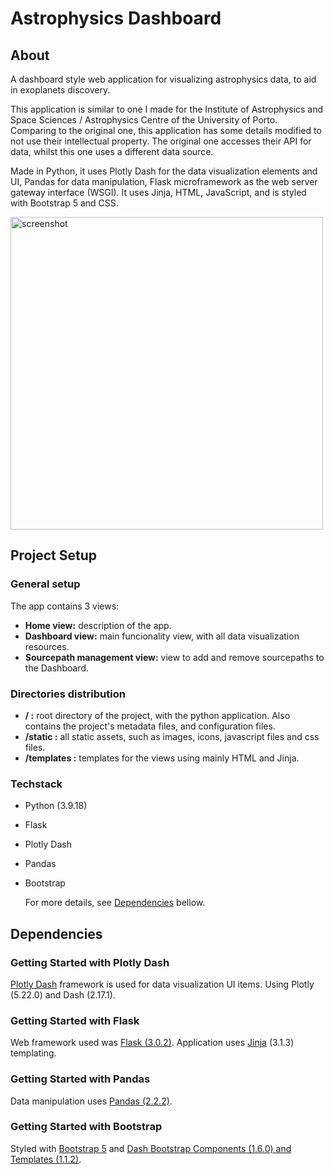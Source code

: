 # Astrophysics Dashboard

## About
 A dashboard style web application for visualizing astrophysics data, to aid in exoplanets discovery.
 
 This application is similar to one I made for the Institute of Astrophysics and Space Sciences / Astrophysics Centre of the University of Porto. Comparing to the original one, this application has some details modified to not use their intellectual property. The original one accesses their API for data, whilst this one uses a different data source.
 
 Made in Python, it uses Plotly Dash for the data visualization elements and UI, Pandas for data manipulation, Flask microframework as the web server gateway interface (WSGI). It uses Jinja, HTML, JavaScript, and is styled with Bootstrap 5 and CSS.

 <img width="500" alt="screenshot" src="https://github.com/carlahnr/astrophysics_dashboard/assets/100738389/47cd75de-242d-4be5-a757-371efa21eff8">

## Project Setup

### General setup
 The app contains 3 views:
 - **Home view:** description of the app.
 - **Dashboard view:** main funcionality view, with all data visualization resources.
 - **Sourcepath management view:** view to add and remove sourcepaths to the Dashboard.

### Directories distribution
 - **/ :** root directory of the project, with the python application. Also contains the project's metadata files, and configuration files.
 - **/static :** all static assets, such as images, icons, javascript files and css files.
 - **/templates :** templates for the views using mainly HTML and Jinja.

### Techstack
 - Python (3.9.18)
 - Flask
 - Plotly Dash
 - Pandas
 - Bootstrap

   For more details, see [Dependencies](#dependencies) bellow.

## Dependencies

### Getting Started with Plotly Dash
[Plotly Dash](https://dash.plotly.com/installation) framework is used for data visualization UI items. Using Plotly (5.22.0) and Dash (2.17.1).

### Getting Started with Flask
Web framework used was [Flask (3.0.2)](https://flask.palletsprojects.com/en/3.0.x/installation/#install-flask). Application uses [Jinja](https://jinja.palletsprojects.com/en/3.1.x/intro/#installation) (3.1.3) templating.

### Getting Started with Pandas
Data manipulation uses [Pandas (2.2.2)](https://pandas.pydata.org/getting_started.html).

### Getting Started with Bootstrap
Styled with [Bootstrap 5](https://getbootstrap.com/docs/5.2/getting-started/download/) and [Dash Bootstrap Components (1.6.0) and Templates (1.1.2)](https://dash-bootstrap-components.opensource.faculty.ai/docs/).

